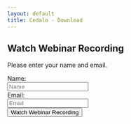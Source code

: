 ```yaml
---
layout: default
title: Cedalo - Download
---
```


<section id="webinar" class="downloadpage" role="banner">
    <div class="container">
        <div class="row flex-start" class="align-items: flex-start;">
            <div class="downloadpage-box">
                <div class="col-md-8 col-sm-8 col-md-offset-2 col-sm-offset-2">
                    <h2 class="section-header">Watch Webinar Recording</h2>
                    <p>Please enter your name and email.</p>
                        <form accept-charset="UTF-8" method="POST" action="https://api.cedalo.cloud/rest/request/website/cloudcontacts" class="form-horizontal control-label contactcedalo">
                            <div class="form-group">
                                <label for="inputName" class="col-sm-2">Name:</label>
                                <div class="col-sm-8">
                                <input name="Name" type="text" class="form-control" id="inputName" placeholder="Name" required>
                                </div>
                            </div>
                            <div class="form-group">
                                <label for="inputEmail" class="col-sm-2">Email:</label>
                                <div class="col-sm-8">
                                <input name="Email" type="email" class="form-control" id="inputEmail" placeholder="Email" required>
                                </div>
                            </div>
                            <div class="form-group">
                                <div class="col-sm-2 col-sm-offset-2">
                                <button name="Submit" value="Webinar" type="submit" class="btn btn-large">Watch Webinar Recording</button>
                                </div>
                            </div>
                        </form>
                </div>
            </div>
        </div>
    </div>
</section><!-- banner -->





